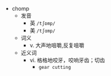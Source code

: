 - chomp
  - 发音
    - 英 `/tʃɒmp/`
    - 美 `/tʃɑmp/`
  - 词义
    - v. 大声地咀嚼,反复咀嚼
  - 近义词
    - vi. 格格地咬牙，咬响牙齿；切齿
      - `gear cutting`
